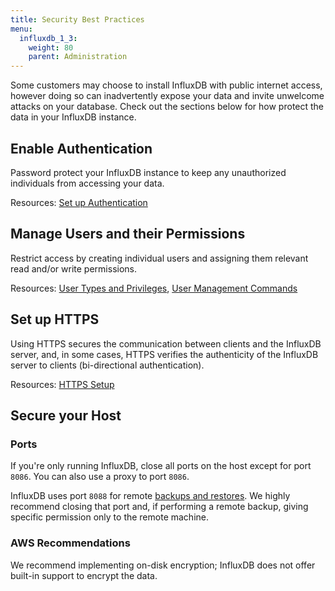 ```yaml
---
title: Security Best Practices
menu:
  influxdb_1_3:
    weight: 80
    parent: Administration
---
```


Some customers may choose to install InfluxDB with public internet access, however
doing so can inadvertently expose your data and invite unwelcome attacks on your database.
Check out the sections below for how protect the data in your InfluxDB instance.

## Enable Authentication

Password protect your InfluxDB instance to keep any unauthorized individuals
from accessing your data.

Resources:
[Set up Authentication](/influxdb/v1.3/query_language/authentication_and_authorization/#set-up-authentication)

## Manage Users and their Permissions

Restrict access by creating individual users and assigning them relevant
read and/or write permissions.

Resources:
[User Types and Privileges](/influxdb/v1.3/query_language/authentication_and_authorization/#user-types-and-privileges),
[User Management Commands](/influxdb/v1.3/query_language/authentication_and_authorization/#user-management-commands)

## Set up HTTPS

Using HTTPS secures the communication between clients and the InfluxDB server, and, in
some cases, HTTPS verifies the authenticity of the InfluxDB server to clients (bi-directional authentication).

Resources:
[HTTPS Setup](/influxdb/v1.3/administration/https_setup/)

## Secure your Host

### Ports
If you're only running InfluxDB, close all ports on the host except for port `8086`.
You can also use a proxy to port `8086`.

InfluxDB uses port `8088` for remote [backups and restores](/influxdb/v1.3/administration/backup_and_restore/).
We highly recommend closing that port and, if performing a remote backup,
giving specific permission only to the remote machine.

### AWS Recommendations

We recommend implementing on-disk encryption; InfluxDB does not offer built-in support to encrypt the data.
